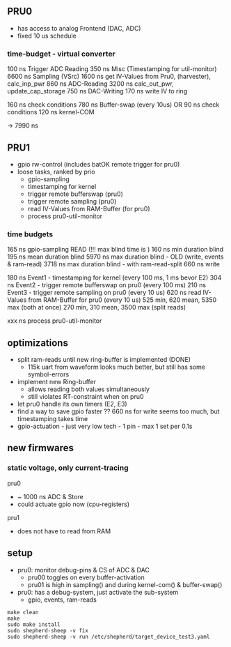 ## PRU0 

- has access to analog Frontend (DAC, ADC)
- fixed 10 us schedule

### time-budget - virtual converter

 100 ns Trigger ADC Reading
 350 ns Misc (Timestamping for util-monitor)
6600 ns Sampling (VSrc)
        1600 ns get IV-Values from Pru0, (harvester), calc_inp_pwr
         860 ns ADC-Reading
        3200 ns calc_out_pwr, update_cap_storage
         750 ns DAC-Writing
         170 ns write IV to ring

 160 ns check conditions
 780 ns Buffer-swap (every 10us)
OR
  90 ns check conditions
 120 ns kernel-COM 

-> 7990 ns 

## PRU1

- gpio rw-control (includes batOK remote trigger for pru0)
- loose tasks, ranked by prio
  - gpio-sampling
  - timestamping for kernel
  - trigger remote bufferswap (pru0)
  - trigger remote sampling (pru0)
  - read IV-Values from RAM-Buffer (for pru0)
  - process pru0-util-monitor

### time budgets

 165 ns gpio-sampling READ (!!! max blind time is )
     160 ns min duration blind
     195 ns mean duration blind
    5970 ns max duration blind - OLD (write, events & ram-read)
    3718 ns max duration blind - with ram-read-split
     660 ns write

 180 ns Event1 - timestamping for kernel (every 100 ms, 1 ms bevor E2)
 304 ns Event2 - trigger remote bufferswap on pru0 (every 100 ms)
 210 ns Event3 - trigger remote sampling on pru0 (every 10 us)
 620 ns read IV-Values from RAM-Buffer for pru0 (every 10 us)
        525 min, 620 mean, 5350 max (both at once)
        270 min, 310 mean, 3500 max (split reads)

 xxx ns process pru0-util-monitor

## optimizations

- split ram-reads until new ring-buffer is implemented (DONE)
  - 115k uart from waveform looks much better, but still has some symbol-errors
- implement new Ring-buffer
  - allows reading both values simultaneously
  - still violates RT-constraint when on pru0
- let pru0 handle its own timers (E2, E3)
- find a way to save gpio faster ?? 660 ns for write seems too much, but timestamping takes time
- gpio-actuation - just very low tech - 1 pin - max 1 set per 0.1s

## new firmwares

### static voltage, only current-tracing 

pru0 
- ~ 1000 ns ADC & Store
- could actuate gpio now (cpu-registers)

pru1
- does not have to read from RAM


## setup

- pru0: monitor debug-pins & CS of ADC & DAC
  - pru00 toggles on every buffer-activation
  - pru01 is high in sampling() and during kernel-com() & buffer-swap()
- pru0: has a debug-system, just activate the sub-system
  - gpio, events, ram-reads

```Shell
make clean
make
sudo make install
sudo shepherd-sheep -v fix
sudo shepherd-sheep -v run /etc/shepherd/target_device_test3.yaml
```
